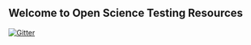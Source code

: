 ## Welcome to Open Science Testing Resources 

[![Gitter](https://badges.gitter.im/opscitere/community.svg)](https://gitter.im/opscitere/community?utm_source=badge&utm_medium=badge&utm_campaign=pr-badge)
